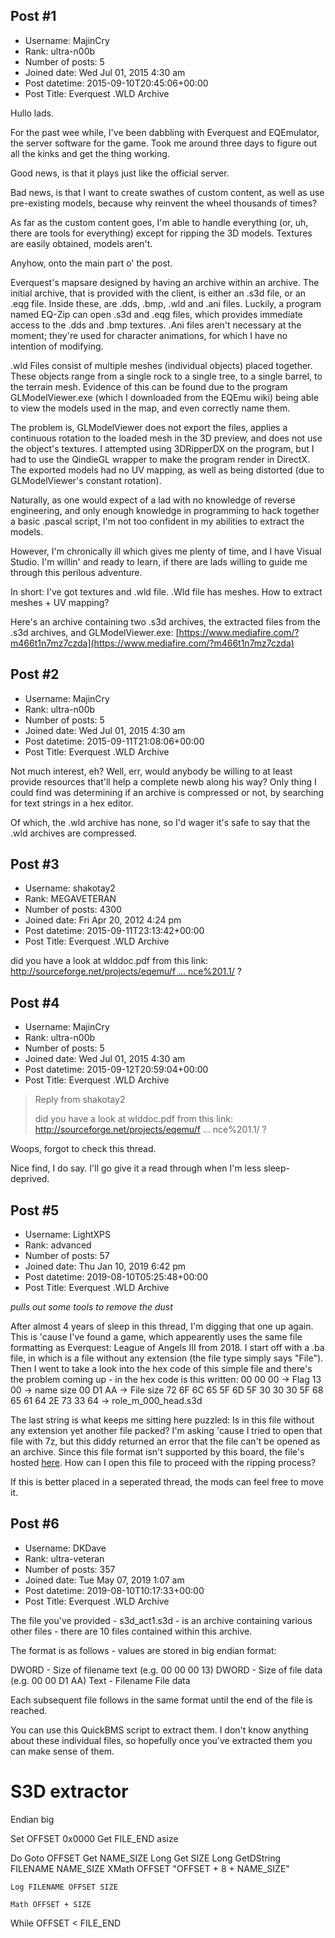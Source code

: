 ## Post #1
- Username: MajinCry
- Rank: ultra-n00b
- Number of posts: 5
- Joined date: Wed Jul 01, 2015 4:30 am
- Post datetime: 2015-09-10T20:45:06+00:00
- Post Title: Everquest .WLD Archive

Hullo lads.

For the past wee while, I've been dabbling with Everquest and EQEmulator, the server software for the game. Took me around three days to figure out all the kinks and get the thing working.

Good news, is that it plays just like the official server.

Bad news, is that I want to create swathes of custom content, as well as use pre-existing models, because why reinvent the wheel thousands of times?

As far as the custom content goes, I'm able to handle everything (or, uh, there are tools for everything) except for ripping the 3D models. Textures are easily obtained, models aren't.

Anyhow, onto the main part o' the post.


Everquest's mapsare designed by having an archive within an archive. The initial archive, that is provided with the client, is either an .s3d file, or an .eqg file. Inside these, are .dds, .bmp, .wld and .ani files. Luckily, a program named EQ-Zip can open .s3d and .eqg files, which provides immediate access to the .dds and .bmp textures. .Ani files aren't necessary at the moment; they're used for character animations, for which I have no intention of modifying.

.wld Files consist of multiple meshes (individual objects) placed together. These objects range from a single rock to a single tree, to a single barrel, to the terrain mesh. Evidence of this can be found due to the program GLModelViewer.exe (which I downloaded from the EQEmu wiki) being able to view the models used in the map, and even correctly name them.

The problem is, GLModelViewer does not export the files, applies a continuous rotation to the loaded mesh in the 3D preview, and does not use the object's textures. I attempted using 3DRipperDX on the program, but I had to use the QindieGL wrapper to make the program render in DirectX. The exported models had no UV mapping, as well as being distorted (due to GLModelViewer's constant rotation).


Naturally, as one would expect of a lad with no knowledge of reverse engineering, and only enough knowledge in programming to hack together a basic .pascal script, I'm not too confident in my abilities to extract the models.

However, I'm chronically ill which gives me plenty of time, and I have Visual Studio. I'm willin' and ready to learn, if there are lads willing to guide me through this perilous adventure.

In short: I've got textures and .wld file. .Wld file has meshes. How to extract meshes + UV mapping?

Here's an archive containing two .s3d archives, the extracted files from the .s3d archives, and GLModelViewer.exe: [https://www.mediafire.com/?m466t1n7mz7czda](https://www.mediafire.com/?m466t1n7mz7czda)
## Post #2
- Username: MajinCry
- Rank: ultra-n00b
- Number of posts: 5
- Joined date: Wed Jul 01, 2015 4:30 am
- Post datetime: 2015-09-11T21:08:06+00:00
- Post Title: Everquest .WLD Archive

Not much interest, eh? Well, err, would anybody be willing to at least provide resources that'll help a complete newb along his way? Only thing I could find was determining if an archive is compressed or not, by searching for text strings in a hex editor.

Of which, the .wld archive has none, so I'd wager it's safe to say that the .wld archives are compressed.
## Post #3
- Username: shakotay2
- Rank: MEGAVETERAN
- Number of posts: 4300
- Joined date: Fri Apr 20, 2012 4:24 pm
- Post datetime: 2015-09-11T23:13:42+00:00
- Post Title: Everquest .WLD Archive

did you have a look at wlddoc.pdf from this link: 
[http://sourceforge.net/projects/eqemu/f ... nce%201.1/](http://sourceforge.net/projects/eqemu/files/EQEMu%20Admin/WLD%20Reference%201.1/)
?
## Post #4
- Username: MajinCry
- Rank: ultra-n00b
- Number of posts: 5
- Joined date: Wed Jul 01, 2015 4:30 am
- Post datetime: 2015-09-12T20:59:04+00:00
- Post Title: Everquest .WLD Archive

> Reply from shakotay2
>
> did you have a look at wlddoc.pdf from this link: 
http://sourceforge.net/projects/eqemu/f ... nce%201.1/
?

Woops, forgot to check this thread.

Nice find, I do say. I'll go give it a read through when I'm less sleep-deprived.
## Post #5
- Username: LightXPS
- Rank: advanced
- Number of posts: 57
- Joined date: Thu Jan 10, 2019 6:42 pm
- Post datetime: 2019-08-10T05:25:48+00:00
- Post Title: Everquest .WLD Archive

*pulls out some tools to remove the dust*

After almost 4 years of sleep in this thread, I'm digging that one up again. This is 'cause I've found a game, which appearently uses the same file formatting as Everquest: League of Angels III from 2018. I start off with a .ba file, in which is a file without any extension (the file type simply says "File"). Then I went to take a look into the hex code of this simple file and there's the problem coming up - in the hex code is this written:
00 00 00 -> Flag
13 00 -> name size
00 D1 AA -> File size
72 6F 6C 65 5F 6D 5F 30 30 30 5F 68 65 61 64 2E 73 33 64 -> role_m_000_head.s3d

The last string is what keeps me sitting here puzzled: Is in this file without any extension yet another file packed? I'm asking 'cause I tried to open that file with 7z, but this diddy returned an error that the file can't be opened as an archive. Since this file format isn't supported by this board, the file's hosted [here](https://drive.google.com/open?id=1OmYj8Bu0CRgHzOcLp6yaaXvYpVwTYf73). How can I open this file to proceed with the ripping process?

If this is better placed in a seperated thread, the mods can feel free to move it.
## Post #6
- Username: DKDave
- Rank: ultra-veteran
- Number of posts: 357
- Joined date: Tue May 07, 2019 1:07 am
- Post datetime: 2019-08-10T10:17:33+00:00
- Post Title: Everquest .WLD Archive

The file you've provided - s3d_act1.s3d - is an archive containing various other files - there are 10 files contained within this archive.

The format is as follows - values are stored in big endian format:

DWORD - Size of filename text (e.g. 00 00 00 13)
DWORD - Size of file data (e.g. 00 00 D1 AA)
Text - Filename
File data

Each subsequent file follows in the same format until the end of the file is reached.

You can use this QuickBMS script to extract them.  I don't know anything about these individual files, so hopefully once you've extracted them you can make sense of them.


# S3D extractor

Endian big

Set OFFSET 0x0000
Get FILE_END asize

Do
	Goto OFFSET
	Get NAME_SIZE Long
	Get SIZE Long
	GetDString FILENAME NAME_SIZE
	XMath OFFSET "OFFSET + 8 + NAME_SIZE"

	Log FILENAME OFFSET SIZE

	Math OFFSET + SIZE

While OFFSET < FILE_END
